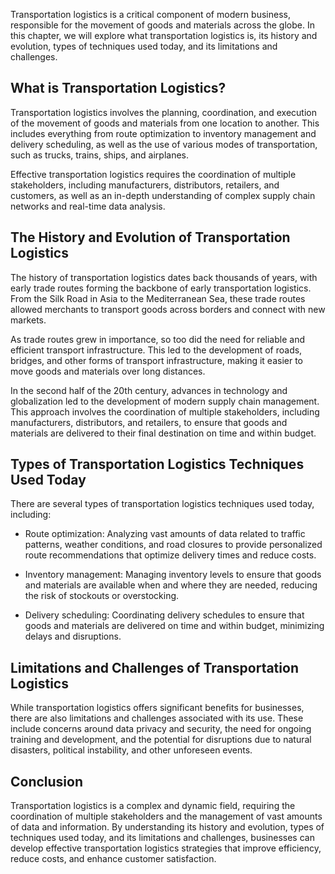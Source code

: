 
Transportation logistics is a critical component of modern business, responsible for the movement of goods and materials across the globe. In this chapter, we will explore what transportation logistics is, its history and evolution, types of techniques used today, and its limitations and challenges.

What is Transportation Logistics?
---------------------------------

Transportation logistics involves the planning, coordination, and execution of the movement of goods and materials from one location to another. This includes everything from route optimization to inventory management and delivery scheduling, as well as the use of various modes of transportation, such as trucks, trains, ships, and airplanes.

Effective transportation logistics requires the coordination of multiple stakeholders, including manufacturers, distributors, retailers, and customers, as well as an in-depth understanding of complex supply chain networks and real-time data analysis.

The History and Evolution of Transportation Logistics
-----------------------------------------------------

The history of transportation logistics dates back thousands of years, with early trade routes forming the backbone of early transportation logistics. From the Silk Road in Asia to the Mediterranean Sea, these trade routes allowed merchants to transport goods across borders and connect with new markets.

As trade routes grew in importance, so too did the need for reliable and efficient transport infrastructure. This led to the development of roads, bridges, and other forms of transport infrastructure, making it easier to move goods and materials over long distances.

In the second half of the 20th century, advances in technology and globalization led to the development of modern supply chain management. This approach involves the coordination of multiple stakeholders, including manufacturers, distributors, and retailers, to ensure that goods and materials are delivered to their final destination on time and within budget.

Types of Transportation Logistics Techniques Used Today
-------------------------------------------------------

There are several types of transportation logistics techniques used today, including:

* Route optimization: Analyzing vast amounts of data related to traffic patterns, weather conditions, and road closures to provide personalized route recommendations that optimize delivery times and reduce costs.

* Inventory management: Managing inventory levels to ensure that goods and materials are available when and where they are needed, reducing the risk of stockouts or overstocking.

* Delivery scheduling: Coordinating delivery schedules to ensure that goods and materials are delivered on time and within budget, minimizing delays and disruptions.

Limitations and Challenges of Transportation Logistics
------------------------------------------------------

While transportation logistics offers significant benefits for businesses, there are also limitations and challenges associated with its use. These include concerns around data privacy and security, the need for ongoing training and development, and the potential for disruptions due to natural disasters, political instability, and other unforeseen events.

Conclusion
----------

Transportation logistics is a complex and dynamic field, requiring the coordination of multiple stakeholders and the management of vast amounts of data and information. By understanding its history and evolution, types of techniques used today, and its limitations and challenges, businesses can develop effective transportation logistics strategies that improve efficiency, reduce costs, and enhance customer satisfaction.
